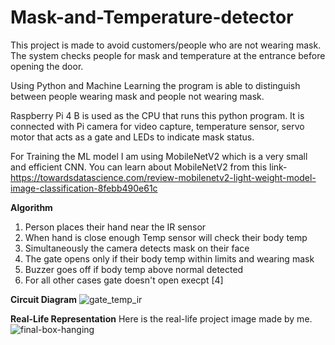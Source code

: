 # Mask-and-Temperature-detector
This project is made to avoid customers/people who are not wearing mask. The system checks people for mask and temperature at the entrance before opening the door.   

Using Python and Machine Learning the program is able to distinguish between people wearing mask and people not wearing mask. 

Raspberry Pi 4 B is used as the CPU that runs this python program. It is connected with Pi camera for video capture, temperature sensor, servo motor that acts as a gate and LEDs to indicate mask status.

For Training the ML model I am using MobileNetV2 which is a very small and efficient CNN. You can learn about MobileNetV2 from this link- https://towardsdatascience.com/review-mobilenetv2-light-weight-model-image-classification-8febb490e61c

**Algorithm**
1. Person places their hand near the IR sensor
2. When hand is close enough Temp sensor will check their body temp
3. Simultaneously the camera detects mask on their face
4. The gate opens only if their body temp within limits and wearing mask
5. Buzzer goes off if body temp above normal detected
6. For all other cases gate doesn't open execpt [4] 

**Circuit Diagram**
![gate_temp_ir](https://user-images.githubusercontent.com/50228728/118763542-a56db380-b895-11eb-8dc5-95f16776b63f.jpg)

**Real-Life Representation**
Here is the real-life project image made by me.
![final-box-hanging](https://user-images.githubusercontent.com/50228728/118765998-79543180-b899-11eb-9b9e-c1cb3af2a93e.jpg)
